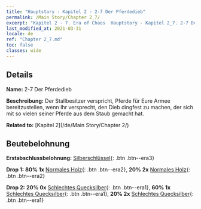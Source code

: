 ```yaml
---
title: "Hauptstory - Kapitel 2 - 2-7 Der Pferdedieb"
permalink: /Main Story/Chapter 2_7/
excerpt: "Kapitel 2 - 7. Era of Chaos  Hauptstory - Kapitel 2_7. 2-7 Der Pferdedieb"
last_modified_at: 2021-03-31
locale: de
ref: "Chapter 2_7.md"
toc: false
classes: wide
---
```


## Details

 **Name:** 2-7 Der Pferdedieb

 **Beschreibung:** Der Stallbesitzer verspricht, Pferde für Eure Armee bereitzustellen, wenn Ihr versprecht, den Dieb dingfest zu machen, der sich mit so vielen seiner Pferde aus dem Staub gemacht hat.

 **Related to:** [Kapitel 2](/de/Main Story/Chapter 2/)

## Beutebelohnung

 **Erstabschlussbelohnung:** [Silberschlüssel](/de/Items/con_693/){: .btn .btn--era3}

 **Drop 1:** **80% 1x** [Normales Holz](/de/Items/mat_7/){: .btn .btn--era2}, **20% 2x** [Normales Holz](/de/Items/mat_7/){: .btn .btn--era2}

 **Drop 2:** **20% 0x** [Schlechtes Quecksilber](/de/Items/mat_2/){: .btn .btn--era1}, **60% 1x** [Schlechtes Quecksilber](/de/Items/mat_2/){: .btn .btn--era1}, **20% 2x** [Schlechtes Quecksilber](/de/Items/mat_2/){: .btn .btn--era1}

